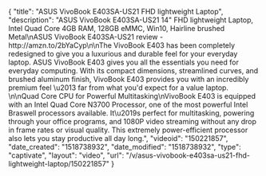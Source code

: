 {
    "title": "ASUS VivoBook E403SA-US21 FHD lightweight Laptop",
    "description": "ASUS VivoBook E403SA-US21 14\" FHD lightweight Laptop, Intel Quad Core 4GB RAM, 128GB eMMC, Win10, Hairline brushed Metal\nASUS VivoBook E403SA-US21 review - http:\/\/amzn.to\/2bYaCyp\n\nThe VivoBook E403 has been completely redesigned to give you a luxurious and durable feel for your everyday laptop. ASUS VivoBook E403 gives you all the essentials you need for everyday computing. With its compact dimensions, streamlined curves, and brushed aluminum finish, VivoBook E403 provides you with an incredibly premium feel \u2013 far from what you'd expect for a value laptop. \n\nQuad Core CPU for Powerful Multitasking\nVivoBook E403 is equipped with an Intel Quad Core N3700 Processor, one of the most powerful Intel Braswell processors available. It\u2019s perfect for multitasking, powering through your office programs, and 1080P video streaming without any drop in frame rates or visual quality. This extremely power-efficient processor also lets you stay productive all day long.",
    "videoid": "150221857",
    "date_created": "1518738932",
    "date_modified": "1518738932",
    "type": "captivate",
    "layout": "video",
    "url": "\/v\/asus-vivobook-e403sa-us21-fhd-lightweight-laptop\/150221857"
}